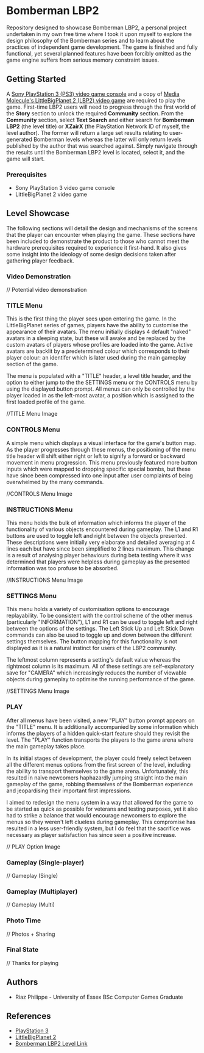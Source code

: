 # Bomberman LBP2
Repository designed to showcase Bomberman LBP2, a personal project undertaken in my own free time where I took it upon myself to explore the design philosophy of the Bomberman series and to learn about the practices of independent game development. The game is finished and fully functional, yet several planned features have been forcibly omitted as the game engine suffers from serious memory constraint issues.


## Getting Started
A [Sony PlayStation 3 (PS3) video game console](https://en.wikipedia.org/wiki/PlayStation_3) and a copy of [Media Molecule's LittleBigPlanet 2 (LBP2) video game](https://en.wikipedia.org/wiki/LittleBigPlanet_2) are required to play the game. First-time LBP2 users will need to progress through the first world of the **Story** section to unlock the required **Community** section. From the **Community** section, select **Text Search** and either search for **Bomberman LBP2** (the level title) or **XZairX** (the PlayStation Network ID of myself, the level author). The former will return a large set results relating to user-generated Bomberman levels whereas the latter will only return levels published by the author that was searched against. Simply navigate through the results until the Bomberman LBP2 level is located, select it, and the game will start.


### Prerequisites
* Sony PlayStation 3 video game console
* LittleBigPlanet 2 video game


## Level Showcase
The following sections will detail the design and mechanisms of the screens that the player can encounter when playing the game. These sections have been included to demonstrate the product to those who cannot meet the hardware prerequisites required to experience it first-hand. It also gives some insight into the ideology of some design decisions taken after gathering player feedback.


### Video Demonstration
// Potential video demonstration


### TITLE Menu
This is the first thing the player sees upon entering the game. In the LittleBigPlanet series of games, players have the ability to customise the appearance of their avatars. The menu initially displays 4 default "naked" avatars in a sleeping state, but these will awake and be replaced by the custom avatars of players whose profiles are loaded into the game. Active avatars are backlit by a predetermined colour which corresponds to their player colour: an identifer which is later used during the main gameplay section of the game.

The menu is populated with a "TITLE" header, a level title header, and the option to either jump to the the SETTINGS menu or the CONTROLS menu by using the displayed button prompt. All menus can only be controlled by the player loaded in as the left-most avatar, a position which is assigned to the first loaded profile of the game.

//TITLE Menu Image


### CONTROLS Menu
A simple menu which displays a visual interface for the game's button map. As the player progresses through these menus, the positioning of the menu title header will shift either right or left to signify a forward or backward movement in menu progression. This menu previously featured more button inputs which were mapped to dropping specific special bombs, but these have since been compressed into one input after user complaints of being overwhelmed by the many commands.

//CONTROLS Menu Image


### INSTRUCTIONS Menu
This menu holds the bulk of information which informs the player of the functionality of various objects encountered during gameplay. The L1 and R1 buttons are used to toggle left and right between the objects presented. These descriptions were initially very elaborate and detailed averaging at 4 lines each but have since been simplified to 2 lines maximum. This change is a result of analysing player behaviours during beta testing where it was determined that players were helpless during gameplay as the presented information was too profuse to be absorbed.

//INSTRUCTIONS Menu Image


### SETTINGS Menu
This menu holds a variety of customisation options to encourage replayability. To be consistent with the control scheme of the other menus (particularly "INFORMATION"), L1 and R1 can be used to toggle left and right between the options of the settings. The Left Stick Up and Left Stick Down commands can also be used to toggle up and down between the different settings themselves. The button mapping for this functionality is not displayed as it is a natural instinct for users of the LBP2 community.

The leftmost column represents a setting's default value whereas the rightmost column is its maximum. All of these settings are self-explanatory save for "CAMERA" which increasingly reduces the number of viewable objects during gameplay to optimise the running performance of the game.

//SETTINGS Menu Image


### PLAY
After all menus have been visited, a new "PLAY" button prompt appears on the "TITLE" menu. It is additionally accompanied by some information which informs the players of a hidden quick-start feature should they revisit the level. The "PLAY" function transports the players to the game arena where the main gameplay takes place.

In its initial stages of development, the player could freely select between all the different menus options from the first screen of the level, including the ability to transport themselves to the game arena. Unfortunately, this resulted in naive newcomers haphazardly jumping straight into the main gameplay of the game, robbing themselves of the Bomberman experience and jeopardising their important first impressions.
 
I aimed to redesign the menu system in a way that allowed for the game to be started as quick as possible for veterans and testing purposes, yet it also had to strike a balance that would encourage newcomers to explore the menus so they weren't left clueless during gameplay. This compromise has resulted in a less user-friendly system, but I do feel that the sacrifice was necessary as player satisfaction has since seen a positive increase.

// PLAY Option Image


### Gameplay (Single-player)
// Gameplay (Single)


### Gameplay (Multiplayer)
// Gameplay (Multi)


### Photo Time
// Photos + Sharing


### Final State
// Thanks for playing


## Authors
* Riaz Philippe - University of Essex BSc Computer Games Graduate


## References
* [PlayStation 3](https://en.wikipedia.org/wiki/PlayStation_3)
* [LittleBigPlanet 2](https://en.wikipedia.org/wiki/LittleBigPlanet_2)
* [Bomberman LBP2 Level Link](https://lbp.me/v/q3q01np)

